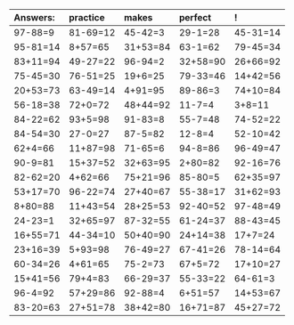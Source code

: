 | Answers: | practice | makes | perfect | ! |
| :--- | :--- | :--- | :--- | :--- |
| 97-88=9 | 81-69=12 | 45-42=3 | 29-1=28 | 45-31=14 | 
| 95-81=14 | 8+57=65 | 31+53=84 | 63-1=62 | 79-45=34 | 
| 83+11=94 | 49-27=22 | 96-94=2 | 32+58=90 | 26+66=92 | 
| 75-45=30 | 76-51=25 | 19+6=25 | 79-33=46 | 14+42=56 | 
| 20+53=73 | 63-49=14 | 4+91=95 | 89-86=3 | 74+10=84 | 
| 56-18=38 | 72+0=72 | 48+44=92 | 11-7=4 | 3+8=11 | 
| 84-22=62 | 93+5=98 | 91-83=8 | 55-7=48 | 74-52=22 | 
| 84-54=30 | 27-0=27 | 87-5=82 | 12-8=4 | 52-10=42 | 
| 62+4=66 | 11+87=98 | 71-65=6 | 94-8=86 | 96-49=47 | 
| 90-9=81 | 15+37=52 | 32+63=95 | 2+80=82 | 92-16=76 | 
| 82-62=20 | 4+62=66 | 75+21=96 | 85-80=5 | 62+35=97 | 
| 53+17=70 | 96-22=74 | 27+40=67 | 55-38=17 | 31+62=93 | 
| 8+80=88 | 11+43=54 | 28+25=53 | 92-40=52 | 97-48=49 | 
| 24-23=1 | 32+65=97 | 87-32=55 | 61-24=37 | 88-43=45 | 
| 16+55=71 | 44-34=10 | 50+40=90 | 24+14=38 | 17+7=24 | 
| 23+16=39 | 5+93=98 | 76-49=27 | 67-41=26 | 78-14=64 | 
| 60-34=26 | 4+61=65 | 75-2=73 | 67+5=72 | 17+10=27 | 
| 15+41=56 | 79+4=83 | 66-29=37 | 55-33=22 | 64-61=3 | 
| 96-4=92 | 57+29=86 | 92-88=4 | 6+51=57 | 14+53=67 | 
| 83-20=63 | 27+51=78 | 38+42=80 | 16+71=87 | 45+27=72 | 
